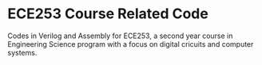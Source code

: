 # ECE253 Course Related Code
Codes in Verilog and Assembly for ECE253, a second year course in Engineering Science program with a focus on digital cricuits and computer systems.
